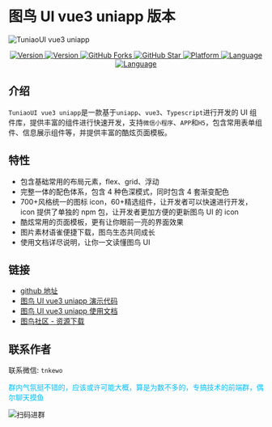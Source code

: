 # 图鸟 UI vue3 uniapp 版本

![TuniaoUI vue3 uniapp](https://resource.tnkjapp.com/images/vue3/market/vue3-banner-min.jpg 'TuniaoUI vue3 uniapp')

<p align="center">
  <a href="https://www.npmjs.com/package/@tuniao/tnui-vue3-uniapp">
    <img src="https://img.shields.io/npm/v/%40tuniao%2Ftnui-vue3-uniapp.svg" alt="Version" />
  </a>
  <a href="https://www.npmjs.com/package/@tuniao/tnui-vue3-uniapp">
    <img src="https://img.shields.io/npm/l/%40tuniao%2Ftnui-vue3-uniapp.svg" alt="Version" />
  </a>
  <a href="https://github.com/tuniaoTech/tuniaoui-rc-vue3-uniapp">
    <img src="https://img.shields.io/github/forks/tuniaoTech/tuniaoui-rc-vue3-uniapp.svg" alt="GitHub Forks" />
  </a>
  <a href="https://github.com/tuniaoTech/tuniaoui-rc-vue3-uniapp">
    <img src="https://img.shields.io/github/stars/tuniaoTech/tuniaoui-rc-vue3-uniapp.svg" alt="GitHub Star" />
  </a>
  <a href="https://github.com/tuniaoTech/tuniaoui-rc-vue3-uniapp">
    <img src="https://img.shields.io/badge/Platform-uniapp-%2301beff
.svg" alt="Platform" />
  </a>
  <a href="https://github.com/tuniaoTech/tuniaoui-rc-vue3-uniapp">
    <img src="https://img.shields.io/badge/Language-vue3-%2301beff
.svg" alt="Language" />
  </a>
  <a href="https://github.com/tuniaoTech/tuniaoui-rc-vue3-uniapp">
    <img src="https://img.shields.io/badge/Language-Typescript-%2301beff
.svg" alt="Language" />
  </a>
</p>

## 介绍

`TuniaoUI vue3 uniapp`是一款基于`uniapp`、`vue3`、`Typescript`进行开发的 UI 组件库，提供丰富的组件进行快速开发，支持`微信小程序`、`APP`和`H5`，包含常用表单组件、信息展示组件等，并提供丰富的酷炫页面模板。

## 特性

- 包含基础常用的布局元素，flex、grid、浮动
- 完整一体的配色体系，包含 4 种色深模式，同时包含 4 套渐变配色
- 700+风格统一的图标 icon，60+精选组件，让开发者可以快速进行开发，icon 提供了单独的 npm 包，让开发者更加方便的更新图鸟 UI 的 icon
- 酷炫常用的页面模板，更有让你眼前一亮的界面效果
- 图片素材语雀便捷下载，图鸟生态共同成长
- 使用文档详尽说明，让你一文读懂图鸟 UI

## 链接

- [github 地址](https://github.com/tuniaoTech/tuniaoui-rc-vue3-uniapp)
- [图鸟 UI vue3 uniapp 演示代码](https://github.com/tuniaoTech/tuniaoui-uniapp-v3-demo)
- [图鸟 UI vue3 uniapp 使用文档](https://vue3.tuniaokj.com)
- [图鸟社区 - 资源下载](https://www.yuque.com/tuniao)

## 联系作者

联系微信: `tnkewo`

<p style="color: #01beff;">群内气氛挺不错的，应该或许可能大概，算是为数不多的，专搞技术的前端群，偶尔聊天摸鱼</p>

![扫码进群](https://resource.tnkjapp.com/images/about_tuniao/tn_author_qrcode.jpg '扫码进群')
